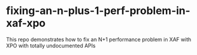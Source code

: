 # fixing-an-n-plus-1-perf-problem-in-xaf-xpo
This repo demonstrates how to fix an N+1 performance problem in XAF with XPO with totally undocumented APIs
